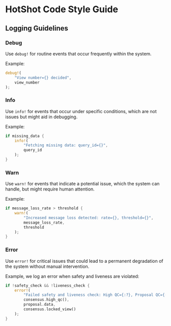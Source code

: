 # HotShot Code Style Guide

## Logging Guidelines

### Debug
Use `debug!` for routine events that occur frequently within the system.

Example:
```rust
debug!(
    "View number={} decided",
    view_number
);
```

### Info
Use `info!` for events that occur under specific conditions, which are not issues but might aid in debugging.

Example:
```rust
if missing_data {
    info!(
        "Fetching missing data: query_id={}",
        query_id
    );
}
```

### Warn
Use `warn!` for events that indicate a potential issue, which the system can handle, but might require human attention.

Example:
```rust
if message_loss_rate > threshold {
    warn!(
        "Increased message loss detected: rate={}, threshold={}",
        message_loss_rate,
        threshold
    );
}
```

### Error
Use `error!` for critical issues that could lead to a permanent degradation of the system without manual intervention.

Example, we log an error when safety and liveness are violated:
```rust
if !safety_check && !liveness_check {
    error!(
        "Failed safety and liveness check: High QC={:?}, Proposal QC={:?}, Locked view={:?}",
        consensus.high_qc(),
        proposal.data,
        consensus.locked_view()
    );
}
```
